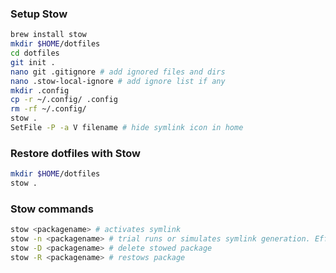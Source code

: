 ### Setup Stow

```bash
brew install stow
mkdir $HOME/dotfiles
cd dotfiles
git init .
nano git .gitignore # add ignored files and dirs
nano .stow-local-ignore # add ignore list if any
mkdir .config
cp -r ~/.config/ .config
rm -rf ~/.config/
stow .
SetFile -P -a V filename # hide symlink icon in home
```

### Restore dotfiles with Stow

```bash
mkdir $HOME/dotfiles
stow .
```

### Stow commands 
```bash
stow <packagename> # activates symlink
stow -n <packagename> # trial runs or simulates symlink generation. Effective for checking for errors
stow -D <packagename> # delete stowed package
stow -R <packagename> # restows package
```